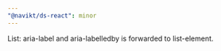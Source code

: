```yaml
---
"@navikt/ds-react": minor
---
```


List: aria-label and aria-labelledby is forwarded to list-element.
